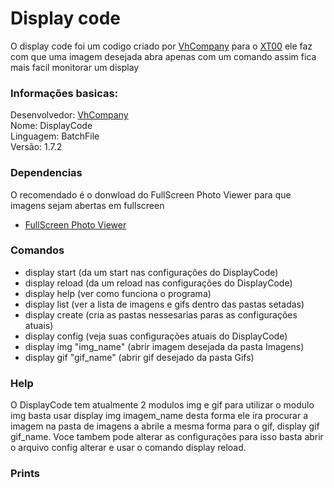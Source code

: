 # Display code

O display code foi um codigo criado por [VhCompany](https://github.com/VhCompany1) para o [XT00](https://github.com/VhCompany1/Projetc-Gabinete-XT00) ele faz com que uma imagem desejada abra apenas com um comando assim fica mais facil monitorar um display

### Informações basicas:

Desenvolvedor: [VhCompany](https://github.com/Vhcompany1) <br>
Nome: DisplayCode <br>
Linguagem: BatchFile <br>
Versão: 1.7.2 <br>

### Dependencias

O recomendado é o donwload do FullScreen Photo Viewer para que imagens sejam abertas em fullscreen

- [FullScreen Photo Viewer](https://www.baixaki.com.br/download/fullscreen-photo-viewer.htm)

### Comandos

- display start (da um start nas configurações do DisplayCode)
- display reload (da um reload nas configurações do DisplayCode)
- display help (ver como funciona o programa)
- display list (ver a lista de imagens e gifs dentro das pastas setadas)
- display create (cria as pastas nessesarias paras as configurações atuais)
- display config (veja suas configurações atuais do DisplayCode)
- display img "img_name" (abrir imagem desejada da pasta Imagens)
- display gif "gif_name" (abrir gif desejado da pasta Gifs)

### Help

O DisplayCode tem atualmente 2 modulos img e gif para utilizar o modulo img basta usar display img imagem_name desta forma ele ira procurar a imagem na pasta de imagens a abrile a mesma forma para o gif, display gif gif_name. Voce tambem pode alterar as configurações para isso basta abrir o arquivo config alterar e usar o comando display reload.

### Prints
